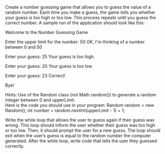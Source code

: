 Create a  number guessing game that allows you to guess the value of a random number. 
Each time you make a guess, the game tells you whether your guess is too high or too low. 
This process repeats until you guess the correct number. 
A sample run of the application should look like this:

Welcome to the Number Guessing Game

Enter the upper limit for the number: 50
OK, I'm thinking of a number between 0 and 50

Enter your guess: 25
Your guess is too high.

Enter your guess: 20
Your guess is too low.

Enter your guess: 23
Correct!

Bye!

Hints: 
Use of the Random class (not Math.random()) to generate a random integer between 0 and upperLimit.  
Here is the code you should use in your program: 
Random random = new Random();
int number = random.nextInt(upperLimit - 1) + 1;

Write the while loop that allows the user to guess again if their guess was wrong. 
This loop should inform the user whether their guess was too high or too low. 
Then, it should prompt the user for a new guess. The loop should exit when the user’s guess 
is equal to the random number the computer generated.
After the while loop, write code that tells the user they guessed correctly.
